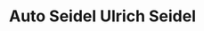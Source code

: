 ---
title: "Auto Seidel Ulrich Seidel"
url: /dessau-rosslau/auto-seidel-ulrich-seidel/
shop: Autowerkstatt
---